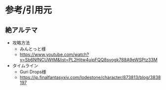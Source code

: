 # 参考/引用元


## 絶アルテマ

  - 攻略方法
    - みんとっと様
    - https://www.youtube.com/watch?v=Sb6NfNCUWtM&list=PL2Hitw4uipFQQ8svogk788A9eWSPtz33M
  - タイムライン
    - Guri Drops様
    - https://jp.finalfantasyxiv.com/lodestone/character/873813/blog/3838197